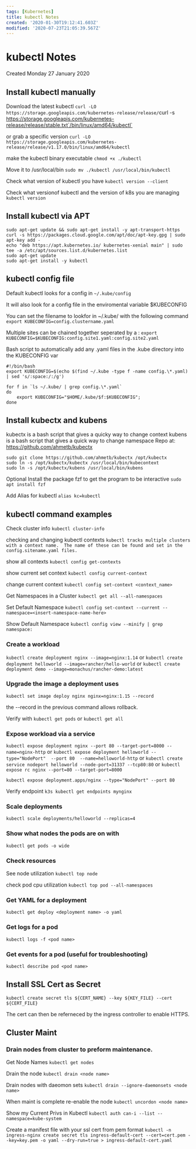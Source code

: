 ```yaml
---
tags: [Kubernetes]
title: kubectl Notes
created: '2020-01-30T19:12:41.603Z'
modified: '2020-07-23T21:05:39.567Z'
---
```


# kubectl Notes

Created Monday 27 January 2020

## Install kubectl manually
Download the latest kubectl
`curl -LO https://storage.googleapis.com/kubernetes-release/release/`curl -s https://storage.googleapis.com/kubernetes-release/release/stable.txt`/bin/linux/amd64/kubectl`

or grab a specific version
`curl -LO https://storage.googleapis.com/kubernetes-release/release/v1.17.0/bin/linux/amd64/kubectl`

make the kubectl binary executable
`chmod +x ./kubectl`

Move it to /usr/local/bin
`sudo mv ./kubectl /usr/local/bin/kubectl`

Check what version of kubectl you have
`kubectl version --client`

Check what versionof kubectl and the version of k8s you are managing
`kubectl version`

## Install kubectl via APT
```
sudo apt-get update && sudo apt-get install -y apt-transport-https
curl -s https://packages.cloud.google.com/apt/doc/apt-key.gpg | sudo apt-key add -
echo "deb https://apt.kubernetes.io/ kubernetes-xenial main" | sudo tee -a /etc/apt/sources.list.d/kubernetes.list
sudo apt-get update
sudo apt-get install -y kubectl
```

## kubectl config file
Default kubectl looks for a config in `~/.kube/config`

It will also look for a config file in the enviromental variable $KUBECONFIG

You can set the filename to lookfor in ~/.kube/ with the following command
`export KUBECONFIG=config.clustername.yaml`

Multiple sites can be chained together seperated by a :
`export KUBECONFIG=$KUBECONFIG:config.site1.yaml:config.site2.yaml`

Bash script to automatically add any .yaml files in the .kube directory into the KUBECONFIG var
```
#!/bin/bash
export KUBECONFIG=$(echo $(find ~/.kube -type f -name config.\*.yaml) | sed 's/:space:/:/g')
```

```
for f in `ls ~/.kube/ | grep config.\*.yaml`
do 
    export KUBECONFIG="$HOME/.kube/$f:$KUBECONFIG"; 
done
```

## Install kubectx and kubens
kubectx is a bash script that gives a quicky way to change context
kubens is a bash script that gives a quick way to change namespace
Repo at: https://github.com/ahmetb/kubectx

```
sudo git clone https://github.com/ahmetb/kubectx /opt/kubectx
sudo ln -s /opt/kubectx/kubectx /usr/local/bin/kubecontext
sudo ln -s /opt/kubectx/kubens /usr/local/bin/kubens
```

Optional Install the package fzf to get the program to be interactive
`sudo apt install fzf`

Add Alias for kubectl
`alias kc=kubectl`

## kubectl command examples

Check cluster info
`kubectl cluster-info`

checking and changing kubectl contexts
`kubectl tracks multiple clusters with a context name.  The name of these can be found and set in the config.sitename.yaml files.  `

show all contexts
`kubectl config get-contexts`

show current set context
`kubectl config current-context`

change current context
`kubectl config set-context <context_name>`

Get Namespaces in a Cluster
`kubectl get all --all-namespaces`

Set Default Namespace
`kubectl config set-context --current --namespace=<insert-namespace-name-here>`

Show Default Namespace
`kubectl config view --minify | grep namespace:`

### Create a workload
`kubectl create deployment nginx --image=nginx:1.14`
or
`kubectl create deployment helloworld --image=rancher/hello-world`
or
`kubectl create deployment demo --image=monachus/rancher-demo:latest`

### Upgrade the image a deployment uses
`kubectl set image deploy nginx nginx=nginx:1.15 --record`

the --record in the previous command allows rollback. 

Verify with
`kubectl get pods`
or
`kubectl get all`

### Expose workload via a service
`kubectl expose deployment nginx --port 80 --target-port=8000 --name=nginx-http`
or
`kubectl expose deployment helloworld --type="NodePort"  --port 80  --name=helloworld-http`
or
`kubectl create service nodeport helloworld --node-port=31337 --tcp80:80`
or
`kubectl expose rc nginx --port=80 --target-port=8000`

`kubectl expose deployment.apps/nginx --type="NodePort" --port 80`

Verify endpoint
`k3s kubectl get endpoints mynginx`

### Scale deployments
`kubectl scale deployments/helloworld --replicas=4`

### Show what nodes the pods are on with
`kubectl get pods -o wide`

### Check resources
See node utilization
`kubectl top node`

check pod cpu utilization
`kubectl top pod --all-namespaces`

### Get YAML for a deployment
`kubectl get deploy <deployment name> -o yaml`

### Get logs for a pod
`kubectl logs -f <pod name>`

### Get events for a pod (useful for troubleshooting)
`kubectl describe pod <pod name>`

## Install SSL Cert as Secret
`kubectl create secret tls ${CERT_NAME} --key ${KEY_FILE} --cert ${CERT_FILE}`

The cert can then be referneced by the ingress controller to enable HTTPS. 

## Cluster Maint

### Drain nodes from cluster to preform maintenance.

Get Node Names
`kubectl get nodes`

Drain the node
`kubectl drain <node name>`

Drain nodes with daeomon sets
`kubectl drain --ignore-daemonsets <node name>`

When maint is complete re-enable the node
`kubectl uncordon <node name>`

Show my Current Privs in Kubectl
`kubectl auth can-i --list --namespace=kube-system`

Create a manifest file with your ssl cert from pem format
`kubectl -n ingress-nginx create secret tls ingress-default-cert --cert=cert.pem --key=key.pem -o yaml --dry-run=true > ingress-default-cert.yaml`
